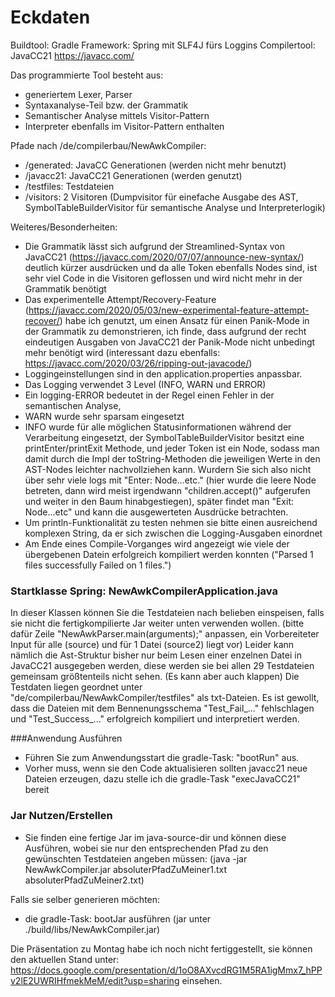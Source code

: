 
# Eckdaten
Buildtool: Gradle
Framework: Spring mit SLF4J fürs Loggins
Compilertool: JavaCC21 https://javacc.com/ 

Das programmierte Tool besteht aus:
- generiertem Lexer, Parser
- Syntaxanalyse-Teil bzw. der Grammatik
- Semantischer Analyse mittels Visitor-Pattern
- Interpreter ebenfalls im Visitor-Pattern enthalten

Pfade nach /de/compilerbau/NewAwkCompiler: 
- /generated: JavaCC Generationen (werden nicht mehr benutzt)
- /javacc21: JavaCC21 Generationen (werden genutzt) 
- /testfiles: Testdateien
- /visitors: 2 Visitoren (Dumpvisitor für einefache Ausgabe des AST, SymbolTableBuilderVisitor für
semantische Analyse und Interpreterlogik)

Weiteres/Besonderheiten:
- Die Grammatik lässt sich aufgrund der Streamlined-Syntax von JavaCC21 (https://javacc.com/2020/07/07/announce-new-syntax/) deutlich kürzer ausdrücken und
da alle Token ebenfalls Nodes sind, ist sehr viel Code in die Visitoren geflossen und wird nicht mehr in der Grammatik benötigt
-  Das experimentelle Attempt/Recovery-Feature (https://javacc.com/2020/05/03/new-experimental-feature-attempt-recover/) habe ich genutzt, 
um einen Ansatz für einen Panik-Mode in der Grammatik zu demonstrieren,
ich finde, dass aufgrund der recht eindeutigen Ausgaben von JavaCC21 der Panik-Mode nicht unbedingt mehr benötigt wird
(interessant dazu ebenfalls: https://javacc.com/2020/03/26/ripping-out-javacode/)
- Loggingeinstellungen sind in den application.properties anpassbar.
- Das Logging verwendet 3 Level (INFO, WARN und ERROR)
- Ein logging-ERROR bedeutet in der Regel einen Fehler in der semantischen Analyse, 
- WARN wurde sehr sparsam eingesetzt
- INFO wurde für alle möglichen Statusinformationen während der Verarbeitung eingesetzt, der SymbolTableBuilderVisitor
besitzt eine printEnter/printExit Methode, und jeder Token ist ein Node, sodass man damit durch die Impl der toString-Methoden
die jeweiligen Werte in den AST-Nodes leichter nachvollziehen kann. Wurdern Sie sich also nicht über sehr viele logs mit "Enter: Node...etc." 
(hier wurde die leere Node betreten, dann wird meist irgendwann "children.accept()" aufgerufen und weiter in den Baum hinabgestiegen), später findet man
"Exit: Node...etc" und kann die ausgewerteten Ausdrücke betrachten.     
- Um println-Funktionalität zu testen nehmen sie bitte einen ausreichend komplexen String, da er sich zwischen die Logging-Ausgaben einordnet 
- Am Ende eines Compile-Vorganges wird angezeigt wie viele der übergebenen Datein erfolgreich kompiliert werden konnten 
("Parsed 1 files successfully Failed on 1 files.") 

### Startklasse Spring: NewAwkCompilerApplication.java 
In dieser Klassen können Sie die Testdateien nach belieben einspeisen, falls sie nicht die fertigkompilierte Jar weiter unten verwenden wollen.
(bitte dafür Zeile "NewAwkParser.main(arguments);" anpassen, ein Vorbereiteter Input für alle (source) und für 1 Datei (source2) liegt vor)
Leider kann nämlich die Ast-Struktur bisher nur beim Lesen einer enzelnen Datei in JavaCC21 ausgegeben werden, diese werden 
sie bei allen 29 Testdateien gemeinsam größtenteils nicht sehen. (Es kann aber auch klappen)
Die Testdaten liegen geordnet unter "de/compilerbau/NewAwkCompiler/testfiles" als txt-Dateien.
Es ist gewollt, dass die Dateien mit dem Bennenungsschema "Test_Fail_..." fehlschlagen und 
"Test_Success_..." erfolgreich kompiliert und interpretiert werden.

###Anwendung Ausführen
- Führen Sie zum Anwendungsstart die gradle-Task: "bootRun" aus.
- Vorher muss, wenn sie den Code aktualisieren sollten javacc21 neue Dateien erzeugen,
dazu stelle ich die gradle-Task "execJavaCC21" bereit 

### Jar Nutzen/Erstellen
- Sie finden eine fertige Jar im java-source-dir und können diese Ausführen, 
wobei sie nur den entsprechenden Pfad zu den gewünschten Testdateien angeben müssen:
(java -jar NewAwkCompiler.jar absoluterPfadZuMeiner1.txt absoluterPfadZuMeiner2.txt)

Falls sie selber generieren möchten: 
- die gradle-Task: bootJar ausführen (jar unter ./build/libs/NewAwkCompiler.jar)


Die Präsentation zu Montag habe ich noch nicht fertiggestellt, sie können den aktuellen Stand unter:  
https://docs.google.com/presentation/d/1oO8AXvcdRG1M5RA1igMmx7_hPPv2lE2UWRIHfmekMeM/edit?usp=sharing 
einsehen.
